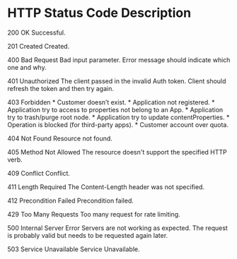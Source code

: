 
# HTTP Status Code	Description

200 OK	Successful.

201 Created	Created.

400 Bad Request	Bad input parameter. Error message should indicate which one and why.

401 Unauthorized	The client passed in the invalid Auth token. Client should refresh the token and then try again.

403 Forbidden	* Customer doesn’t exist. * Application not registered. * Application try to access to properties not belong to an App. * Application try to trash/purge root node. * Application try to update contentProperties. * Operation is blocked (for third-party apps). * Customer account over quota.

404 Not Found	Resource not found.

405 Method Not Allowed	The resource doesn't support the specified HTTP verb.

409 Conflict	Conflict.

411 Length Required	The Content-Length header was not specified.

412 Precondition Failed	Precondition failed.

429 Too Many Requests	Too many request for rate limiting.

500 Internal Server Error	Servers are not working as expected. The request is probably valid but needs to be requested again later.

503 Service Unavailable	Service Unavailable.

